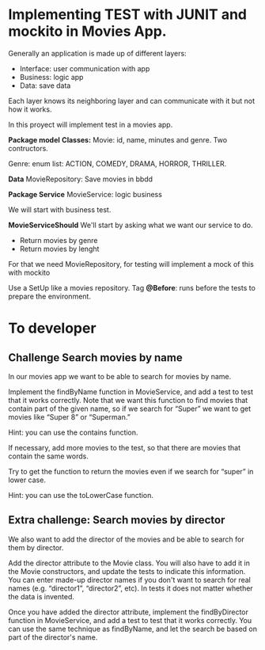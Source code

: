 # Implementing TEST with JUNIT and mockito in Movies App.

Generally an application is made up of different layers:
- Interface: user communication with app
- Business: logic app
- Data: save data

Each layer knows its neighboring layer and can communicate with it but not how it works.

In this proyect will implement test in a movies app.

**Package model**
**Classes:**
Movie: id, name, minutes and genre.
Two contructors.

Genre: enum list: ACTION, COMEDY, DRAMA, HORROR, THRILLER.

**Data**
MovieRepository: Save movies in bbdd

**Package Service**
MovieService: logic business

We will start with business test.

**MovieServiceShould**
We'll start by asking what we want our service to do.

- Return movies by genre
- Return movies by lenght

For that we need MovieRepository, for testing will implement a mock of this with mockito

Use a SetUp like a movies repository. Tag **@Before**: runs before the tests to prepare the environment.

# To developer
## Challenge Search movies by name
In our movies app we want to be able to search for movies by name.

Implement the findByName function in MovieService, and add a test to test that it works correctly. Note that we want this function to find movies that contain part of the given name, so if we search for “Super” we want to get movies like “Super 8” or “Superman.”

Hint: you can use the contains function.

If necessary, add more movies to the test, so that there are movies that contain the same words.

Try to get the function to return the movies even if we search for “super” in lower case.

Hint: you can use the toLowerCase function.

## Extra challenge: Search movies by director
We also want to add the director of the movies and be able to search for them by director.

Add the director attribute to the Movie class. You will also have to add it in the Movie constructors, and update the tests to indicate this information. You can enter made-up director names if you don't want to search for real names (e.g. “director1”, “director2”, etc). In tests it does not matter whether the data is invented.

Once you have added the director attribute, implement the findByDirector function in MovieService, and add a test to test that it works correctly. You can use the same technique as findByName, and let the search be based on part of the director's name.
